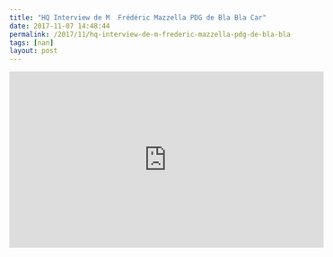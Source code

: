 ```yaml
---
title: "HQ Interview de M  Frédéric Mazzella PDG de Bla Bla Car"
date: 2017-11-07 14:48:44
permalink: /2017/11/hq-interview-de-m-frederic-mazzella-pdg-de-bla-bla-car.html
tags: [nan]
layout: post
---
```


<iframe width="560" height="315" src="https://www.youtube.com/embed/hIPrI6DAF7w" frameborder="0" allowfullscreen></iframe>
